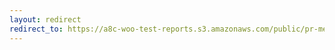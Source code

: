 ```yaml
---
layout: redirect
redirect_to: https://a8c-woo-test-reports.s3.amazonaws.com/public/pr-merge/39340/e2e/index.html
---
```

